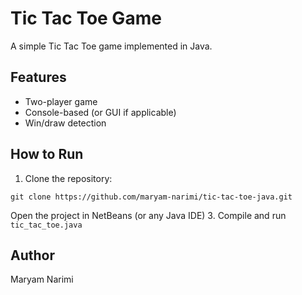 # Tic Tac Toe Game

A simple Tic Tac Toe game implemented in Java.

## Features
- Two-player game
- Console-based (or GUI if applicable)
- Win/draw detection

## How to Run
1. Clone the repository:

```git clone https://github.com/maryam-narimi/tic-tac-toe-java.git```

Open the project in NetBeans (or any Java IDE)
3. Compile and run `tic_tac_toe.java`

## Author
Maryam Narimi